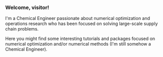 ### Welcome, visitor!

I'm a Chemical Engineer passionate about numerical optimization and operations research who has been focused on solving large-scale supply chain problems.

Here you might find some interesting tutorials and packages focused on numerical optimization and/or numerical methods (I'm still somehow a Chemical Engineer).

<!--
**bruscalia/bruscalia** is a ✨ _special_ ✨ repository because its `README.md` (this file) appears on your GitHub profile.

Here are some ideas to get you started:

- 🔭 I’m currently working on ...
- 🌱 I’m currently learning ...
- 👯 I’m looking to collaborate on ...
- 🤔 I’m looking for help with ...
- 💬 Ask me about ...
- 📫 How to reach me: ...
- 😄 Pronouns: ...
- ⚡ Fun fact: ...
-->
